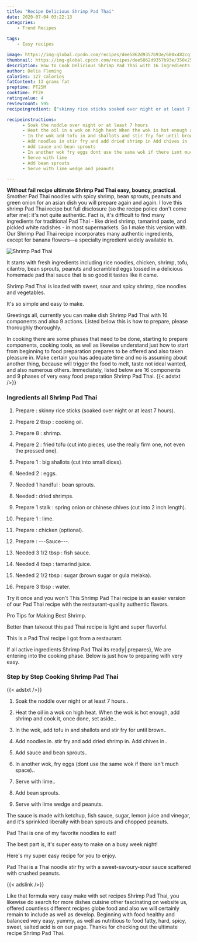 ```yaml
---
title: "Recipe Delicious Shrimp Pad Thai"
date: 2020-07-04 03:22:13
categories:
    - Trend Recipes
    
tags:
    - Easy recipes

image: https://img-global.cpcdn.com/recipes/dee5862d9357b93e/680x482cq70/shrimp-pad-thai-recipe-main-photo.jpg
thumbnail: https://img-global.cpcdn.com/recipes/dee5862d9357b93e/350x250cq70/shrimp-pad-thai-recipe-main-photo.jpg
description: How to Cook Delicious Shrimp Pad Thai with 16 ingredients and 9 stages of easy cooking.
author: Delia Fleming
calories: 127 calories
fatContent: 13 grams fat
preptime: PT25M
cooktime: PT2H
ratingvalue: 4
reviewcount: 595
recipeingredient: ["skinny rice sticks soaked over night or at least 7 hours", "2 tbspcooking oil", "8shrimp", "2fried tofu cut into pieces use the really firm one not even the pressed one", "1big shallots cut into small dices", "2eggs", "1 handfulbean sprouts", "dried shrimps", "1 stalkspring onion or chinese chives cut into 2 inch length", "1lime", "chicken optional", "Sauce", "3 1/2 tbspfish sauce", "4 tbsptamarind juice", "2 1/2 tbspsugar brown sugar or gula melaka", "3 tbspwater"]

recipeinstructions: 
      - Soak the noddle over night or at least 7 hours 
      - Heat the oil in a wok on high heat When the wok is hot enough add shrimp and cook it once done set aside 
      - In the wok add tofu in and shallots and stir fry for until brown 
      - Add noodles in stir fry and add dried shrimp in Add chives in 
      - Add sauce and bean sprouts 
      - In another wok fry eggs dont use the same wok if there isnt much space 
      - Serve with lime 
      - Add bean sprouts 
      - Serve with lime wedge and peanuts

---
```




**Without fail recipe ultimate Shrimp Pad Thai easy, bouncy, practical**. Smother Pad Thai noodles with spicy shrimp, bean sprouts, peanuts and green onion for an asian dish you will prepare again and again. I love this shrimp Pad Thai recipe but full disclosure (so the recipe police don&#39;t come after me): it&#39;s not quite authentic. Fact is, it&#39;s difficult to find many ingredients for traditional Pad Thai - like dried shrimp, tamarind paste, and pickled white radishes - in most supermarkets. So I make this version with. Our Shrimp Pad Thai recipe incorporates many authentic ingredients, except for banana flowers—a specialty ingredient widely available in.


![Shrimp Pad Thai](https://img-global.cpcdn.com/recipes/dee5862d9357b93e/680x482cq70/shrimp-pad-thai-recipe-main-photo.jpg "Shrimp Pad Thai")



It starts with fresh ingredients including rice noodles, chicken, shrimp, tofu, cilantro, bean sprouts, peanuts and scrambled eggs tossed in a delicious homemade pad thai sauce that is so good it tastes like it came.

Shrimp Pad Thai is loaded with sweet, sour and spicy shrimp, rice noodles and vegetables.

It&#39;s so simple and easy to make.


Greetings all, currently you can make dish Shrimp Pad Thai with 16 components and also 9 actions. Listed below this is how to prepare, please thoroughly thoroughly.

In cooking there are some phases that need to be done, starting to prepare components, cooking tools, as well as likewise understand just how to start from beginning to food preparation prepares to be offered and also taken pleasure in. Make certain you has adequate time and no is assuming about another thing, because will trigger the food to melt, taste not ideal wanted, and also numerous others. Immediately, listed below are 16 components and 9 phases of very easy food preparation Shrimp Pad Thai.
{{< adstxt />}}

### Ingredients all Shrimp Pad Thai


1. Prepare  : skinny rice sticks (soaked over night or at least 7 hours).

1. Prepare 2 tbsp : cooking oil.

1. Prepare 8 : shrimp.

1. Prepare 2 : fried tofu (cut into pieces, use the really firm one, not even the pressed one).

1. Prepare 1 : big shallots (cut into small dices).

1. Needed 2 : eggs.

1. Needed 1 handful : bean sprouts.

1. Needed  : dried shrimps.

1. Prepare 1 stalk : spring onion or chinese chives (cut into 2 inch length).

1. Prepare 1 : lime.

1. Prepare  : chicken (optional).

1. Prepare  : ---Sauce---.

1. Needed 3 1/2 tbsp : fish sauce.

1. Needed 4 tbsp : tamarind juice.

1. Needed 2 1/2 tbsp : sugar (brown sugar or gula melaka).

1. Prepare 3 tbsp : water.


Try it once and you won&#39;t This Shrimp Pad Thai recipe is an easier version of our Pad Thai recipe with the restaurant-quality authentic flavors.

Pro Tips for Making Best Shrimp.

Better than takeout this pad Thai recipe is light and super flavorful.

This is a Pad Thai recipe I got from a restaurant.


If all active ingredients Shrimp Pad Thai its ready| prepares}, We are entering into the cooking phase. Below is just how to preparing with very easy.

### Step by Step Cooking Shrimp Pad Thai

{{< adstxt />}}


1. Soak the noddle over night or at least 7 hours..



1. Heat the oil in a wok on high heat. When the wok is hot enough, add shrimp and cook it, once done, set aside..



1. In the wok, add tofu in and shallots and stir fry for until brown..



1. Add noodles in. stir fry and add dried shrimp in. Add chives in..



1. Add sauce and bean sprouts..



1. In another wok, fry eggs (dont use the same wok if there isn&#39;t much space)..



1. Serve with lime..



1. Add bean sprouts.



1. Serve with lime wedge and peanuts.




The sauce is made with ketchup, fish sauce, sugar, lemon juice and vinegar, and it&#39;s sprinkled liberally with bean sprouts and chopped peanuts.

Pad Thai is one of my favorite noodles to eat!

The best part is, it&#39;s super easy to make on a busy week night!

Here&#39;s my super easy recipe for you to enjoy.

Pad Thai is a Thai noodle stir fry with a sweet-savoury-sour sauce scattered with crushed peanuts.


{{< adslink />}}

Like that formula very easy make with set recipes Shrimp Pad Thai, you likewise do search for more dishes cuisine other fascinating on website us, offered countless different recipes globe food and also we will certainly remain to include as well as develop. Beginning with food healthy and balanced very easy, yummy, as well as nutritious to food fatty, hard, spicy, sweet, salted acid is on our page. Thanks for checking out the ultimate recipe Shrimp Pad Thai.
